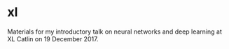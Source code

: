 # xl

Materials for my introductory talk on neural networks and deep learning at XL Catlin on 19 December 2017.